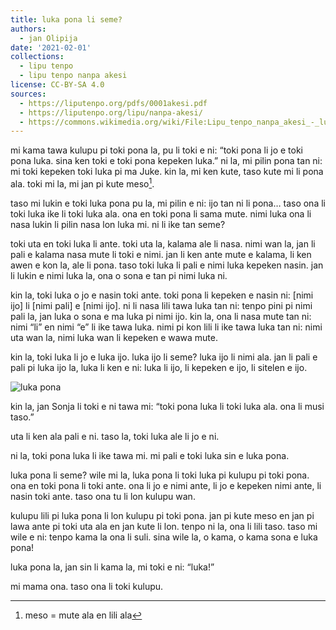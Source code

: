 ```yaml
---
title: luka pona li seme?
authors:
  - jan Olipija
date: '2021-02-01'
collections:
  - lipu tenpo
  - lipu tenpo nanpa akesi
license: CC-BY-SA 4.0
sources:
  - https://liputenpo.org/pdfs/0001akesi.pdf
  - https://liputenpo.org/lipu/nanpa-akesi/
  - https://commons.wikimedia.org/wiki/File:Lipu_tenpo_nanpa_akesi_-_luka_pona.png
---
```


mi kama tawa kulupu pi toki pona la, pu li toki e ni: “toki pona li jo e toki pona luka. sina ken toki e toki pona kepeken luka.” ni la, mi pilin pona tan ni: mi toki kepeken toki luka pi ma Juke. kin la, mi ken kute, taso kute mi li pona ala. toki mi la, mi jan pi kute meso[^1].

taso mi lukin e toki luka pona pu la, mi pilin e ni: ijo tan ni li pona… taso ona li toki luka ike li toki luka ala. ona en toki pona li sama mute. nimi luka ona li nasa lukin li pilin nasa lon luka mi. ni li ike tan seme?

toki uta en toki luka li ante. toki uta la, kalama ale li nasa. nimi wan la, jan li pali e kalama nasa mute li toki e nimi. jan li ken ante mute e kalama, li ken awen e kon la, ale li pona. taso toki luka li pali e nimi luka kepeken nasin. jan li lukin e nimi luka la, ona o sona e tan pi nimi luka ni.

kin la, toki luka o jo e nasin toki ante. toki pona li kepeken e nasin ni: [nimi ijo] li [nimi pali] e [nimi ijo]. ni li nasa lili tawa luka tan ni: tenpo pini pi nimi pali la, jan luka o sona e ma luka pi nimi ijo. kin la, ona li nasa mute tan ni: nimi “li” en nimi “e” li ike tawa luka. nimi pi kon lili li ike tawa luka tan ni: nimi uta wan la, nimi luka wan li kepeken e wawa mute.

kin la, toki luka li jo e luka ijo. luka ijo li seme? luka ijo li nimi ala. jan li pali e pali pi luka ijo la, luka li ken e ni: luka li ijo, li kepeken e ijo, li sitelen e ijo.

![luka pona](https://upload.wikimedia.org/wikipedia/commons/9/9a/Lipu_tenpo_nanpa_akesi_-_luka_pona.png)

kin la, jan Sonja li toki e ni tawa mi: “toki pona luka li toki luka ala. ona li musi taso.”

uta li ken ala pali e ni. taso la, toki luka ale li jo e ni.

ni la, toki pona luka li ike tawa mi. mi pali e toki luka sin e luka pona.

luka pona li seme? wile mi la, luka pona li toki luka pi kulupu pi toki pona. ona en toki pona li toki ante. ona li jo e nimi ante, li jo e kepeken nimi ante, li nasin toki ante. taso ona tu li lon kulupu wan.

kulupu lili pi luka pona li lon kulupu pi toki pona. jan pi kute meso en jan pi lawa ante pi toki uta ala en jan kute li lon. tenpo ni la, ona li lili taso. taso mi wile e ni: tenpo kama la ona li suli. sina wile la, o kama, o kama sona e luka pona!

luka pona la, jan sin li kama la, mi toki e ni: “luka!”

mi mama ona. taso ona li toki kulupu.

[^1]: meso = mute ala en lili ala
